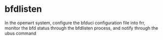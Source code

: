 # bfdlisten
In the openwrt system, configure the bfduci configuration file into frr, monitor the bfd status through the bfdlisten process, and notify through the ubus command
